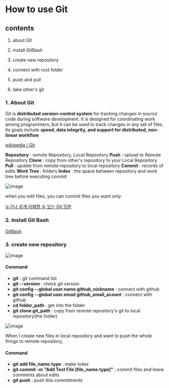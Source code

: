 # How to use Git
## contents

1. about Git

2. install GitBash

3. create new repository

4. connect with root folder

5. push and pull

6. take other's git    

   

### 1. About Git
Git is **distributed version-control system** for tracking changes in source code during software development. It is designed for coordinating work among programmers, but it can be used to track changes in any set of files. Its goals include **speed, data integrity, and support for distributed, non-linear workflow**

[wikipedia / Git](https://en.wikipedia.org/wiki/Git)



**Repository** : remote Repository, Local Repository
**Push** : upload to Remote Repository
**Clone** : copy from other's repository to your Local Repository
**Pull** : update from remote repository to local repository
**Commit** : records of edits
**Work Tree** : folders
**Index** : the space between repository and work tree before executing commit

![image](/capture_intro1_4_1.png)

when you edit files, you can commit files you want only.



[누구나 쉽게 이해할 수 있는 Git 입문](https://backlog.com/git-tutorial/kr/)


### 2. install Git Bash  
[GitBash](https://gitforwindows.org/)

### 3. create new repository

![image](/git_cmd.png)



#### Command

* **git** : git command list
* **git --version** : check git version
* **git config --global user.name github_nickname**  : connect with github
* **git config --global user.email github_email_acount** : connect with github
* **cd folder_path** : get into the folder
* **git clone git_path** : copy from remote repository's git to local repository(the folder)



![image](C:\Users\82103\Desktop\TIL\Git\local_repository.png)



When I create new files in local repository and want to push the whole things to remote repository,

#### Command

* **git add file_name.type** : make index
* **git commit -m "Add Text File [file_name.type]"** : commit files and leave comments about edits
* **git push** : push this commitments